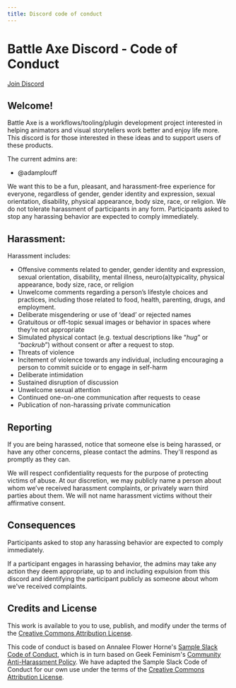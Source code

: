 ```yaml
---
title: Discord code of conduct
---
```


# Battle Axe Discord - Code of Conduct

<a href="https://discord.gg/Up4aQbey" target="_blank" class="nav-link action-button">Join Discord</a>


## Welcome!

Battle Axe is a workflows/tooling/plugin development project interested in helping animators and visual storytellers work better and enjoy life more. This discord is for those interested in these ideas and to support users of these products. 

The current admins are:
* @adamplouff

We want this to be a fun, pleasant, and harassment-free experience for everyone, regardless of gender, gender identity and expression, sexual orientation, disability, physical appearance, body size, race, or religion. We do not tolerate harassment of participants in any form. Participants asked to stop any harassing behavior are expected to comply immediately.

## Harassment:

Harassment includes:

* Offensive comments related to gender, gender identity and expression, sexual orientation, disability, mental illness, neuro(a)typicality, physical appearance, body size, race, or religion
* Unwelcome comments regarding a person’s lifestyle choices and practices, including those related to food, health, parenting, drugs, and employment.
* Deliberate misgendering or use of ‘dead’ or rejected names
* Gratuitous or off-topic sexual images or behavior in spaces where they’re not appropriate
* Simulated physical contact (e.g. textual descriptions like “*hug*” or “*backrub*”) without consent or after a request to stop.
* Threats of violence
* Incitement of violence towards any individual, including encouraging a person to commit suicide or to engage in self-harm
* Deliberate intimidation
* Sustained disruption of discussion
* Unwelcome sexual attention
* Continued one-on-one communication after requests to cease
* Publication of non-harassing private communication

## Reporting

If you are being harassed, notice that someone else is being harassed, or have any other concerns, please contact the admins. They'll respond as promptly as they can.

We will respect confidentiality requests for the purpose of protecting victims of abuse. At our discretion, we may publicly name a person about whom we’ve received harassment complaints, or privately warn third parties about them. We will not name harassment victims without their affirmative consent.

## Consequences

Participants asked to stop any harassing behavior are expected to comply immediately.

If a participant engages in harassing behavior, the admins may take any action they deem appropriate, up to and including expulsion from this discord and identifying the participant publicly as someone about whom we've received complaints.

## Credits and License

This work is available to you to use, publish, and modify under the terms of the [Creative Commons Attribution License](https://creativecommons.org/licenses/by/4.0/). 

This code of conduct is based on Annalee Flower Horne's [Sample Slack Code of Conduct](https://gist.github.com/annalee/2cddeff11357c3a8a613583ebca4dc17), which is in turn based on Geek Feminism's [Community Anti-Harassment Policy](http://geekfeminism.wikia.com/wiki/Community_anti-harassment/Policy). We have adapted the Sample Slack Code of Conduct for our own use under the terms of the [Creative Commons Attribution License](https://creativecommons.org/licenses/by/4.0/).
